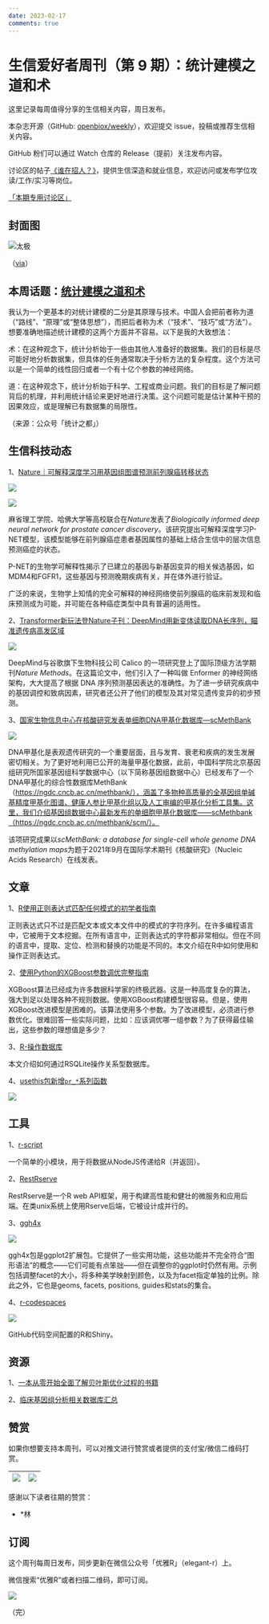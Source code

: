```yaml
---
date: 2023-02-17
comments: true
---
```


# 生信爱好者周刊（第 9 期）：统计建模之道和术 

这里记录每周值得分享的生信相关内容，周日发布。

本杂志开源（GitHub: [openbiox/weekly](https://github.com/openbiox/weekly)），欢迎提交 issue，投稿或推荐生信相关内容。

GitHub 粉们可以通过 Watch 仓库的 Release（提前）关注发布内容。

讨论区的帖子[《谁在招人？》](https://github.com/openbiox/weekly/issues/2)，提供生信深造和就业信息，欢迎访问或发布学位攻读/工作/实习等岗位。

[「本期专用讨论区」](https://github.com/openbiox/weekly/issues/258)

## 封面图


![太极](https://gitee.com/ShixiangWang/ImageCollection/raw/master/2021-11-20/1637420054535-image.png)

（[via](https://www.guoyi360.com/tj/tjt/12_5.html)）

## 本周话题：[统计建模之道和术](https://mp.weixin.qq.com/s/7yxkb9-SjvqZcHvk3r04vA)


我认为一个更基本的对统计建模的二分是其原理与技术。中国人会把前者称为道 （“路线”、“原理”或“整体思想”），而把后者称为术（“技术”、“技巧”或“方法”）。想要准确地描述统计建模的这两个方面并不容易。以下是我的大致想法：

术：在这种观念下，统计分析始于一些由其他人准备好的数据集。我们的目标是尽可能好地分析数据集，但具体的任务通常取决于分析方法的复杂程度。这个方法可以是一个简单的线性回归或者一个有十亿个参数的神经网络。

道：在这种观念下，统计分析始于科学、工程或商业问题。我们的目标是了解问题背后的机理，并利用统计结论来更好地进行决策。这个问题可能是估计某种干预的因果效应，或是理解已有数据集的局限性。

（来源：公众号「统计之都」）


## 生信科技动态

1、[Nature｜可解释深度学习用基因组图谱预测前列腺癌转移状态](https://mp.weixin.qq.com/s/o64e5RmZ__iI-yHoJf4h8g)


![](https://gitee.com/ShixiangWang/ImageCollection/raw/master/2021-11-20/1637420630924-image.png)


![](https://gitee.com/ShixiangWang/ImageCollection/raw/master/2021-11-20/1637420646875-image.png)


麻省理工学院、哈佛大学等高校联合在*Nature*发表了*Biologically informed deep neural network for prostate cancer discovery*。该研究提出可解释深度学习P-NET模型，该模型能够在前列腺癌症患者基因属性的基础上结合生信中的层次信息预测癌症的状态。

P-NET的生物学可解释性揭示了已建立的基因与新基因变异的相关候选基因，如MDM4和FGFR1，这些基因与预测晚期疾病有关，并在体外进行验证。

广泛的来说，生物学上知情的完全可解释的神经网络使前列腺癌的临床前发现和临床预测成为可能，并可能在各种癌症类型中具有普遍的适用性。

2、[Transformer新玩法登Nature子刊：DeepMind用新变体读取DNA长序列，瞄准遗传病高发区域](https://mp.weixin.qq.com/s/LCI4vDopwb6wl8YS34eXVQ)


![](https://gitee.com/ShixiangWang/ImageCollection/raw/master/2021-11-20/1637420848892-image.png)


DeepMind与谷歌旗下生物科技公司 Calico 的一项研究登上了国际顶级方法学期刊*Nature Methods*。在这篇论文中，他们引入了一种叫做 Enformer 的神经网络架构，大大提高了根据 DNA 序列预测基因表达的准确性。为了进一步研究疾病中的基因调控和致病因素，研究者还公开了他们的模型及其对常见遗传变异的初步预测。

3、[国家生物信息中心在核酸研究发表单细胞DNA甲基化数据库—scMethBank](https://mp.weixin.qq.com/s/YelQgkfp5CLA_Jfe1qgEKQ)


![](https://gitee.com/ShixiangWang/ImageCollection/raw/master/2021-11-20/1637421009308-image.png)


DNA甲基化是表观遗传研究的一个重要层面，且与发育、衰老和疾病的发生发展密切相关。为了更好地利用已公开的海量甲基化数据，此前，中国科学院北京基因组研究所国家基因组科学数据中心（以下简称基因组数据中心）已经发布了一个DNA甲基化的综合性数据库MethBank（https://ngdc.cncb.ac.cn/methbank/），涵盖了多物种高质量的全基因组单碱基精度甲基化图谱、健康人参比甲基化组以及人工审编的甲基化分析工具集。这里，我们介绍基因组数据中心最新发布的单细胞甲基化数据库——scMethbank（https://ngdc.cncb.ac.cn/methbank/scm/）。

该项研究成果以*scMethBank: a database for single-cell whole genome DNA methylation maps*为题于2021年9月在国际学术期刊《核酸研究》（Nucleic Acids Research）在线发表。


## 文章

1、[R使用正则表达式匹配任何模式的初学者指南](https://regenerativetoday.com/a-beginners-guide-to-match-any-pattern-using-regular-expressions-in-r/)

正则表达式只不过是匹配文本或文本文件中的模式的字符序列。在许多编程语言中，它被用于文本挖掘。在所有语言中，正则表达式的字符都非常相似。但在不同的语言中，提取、定位、检测和替换的功能是不同的。本文介绍在R中如何使用和操作正则表达式。

2、[使用Python的XGBoost参数调优完整指南](https://www.analyticsvidhya.com/blog/2016/03/complete-guide-parameter-tuning-xgboost-with-codes-python/)

XGBoost算法已经成为许多数据科学家的终极武器。这是一种高度复杂的算法，强大到足以处理各种不规则数据。使用XGBoost构建模型很容易。但是，使用XGBoost改进模型是困难的。该算法使用多个参数。为了改进模型，必须进行参数优化。很难回答一些实际问题，比如：应该调优哪一组参数？为了获得最佳输出，这些参数的理想值是多少？

3、[R-操作数据库](https://shixiangwang.github.io/home/cn/post/2019-11-20-r-operate-database/)


本文介绍如何通过RSQLite操作关系型数据库。


4、[usethis包新增`pr_*`系列函数](https://www.garrickadenbuie.com/blog/pull-request-flow-usethis/)



![](https://gitee.com/ShixiangWang/ImageCollection/raw/master/2021-11-20/1637421355838-image.png)





## 工具

1、[r-script](https://github.com/joshkatz/r-script)

一个简单的小模块，用于将数据从NodeJS传递给R（并返回）。

2、[RestRserve](https://github.com/rexyai/RestRserve)

RestRserve是一个R web API框架，用于构建高性能和健壮的微服务和应用后端。在类unix系统上使用Rserve后端，它被设计成并行的。

3、[ggh4x](https://github.com/teunbrand/ggh4x)


![](https://gitee.com/ShixiangWang/ImageCollection/raw/master/2021-11-20/1637421628707-image.png)


ggh4x包是ggplot2扩展包。它提供了一些实用功能，这些功能并不完全符合“图形语法”的概念——它们可能有点笨拙——但在调整你的ggplot时仍然有用。示例包括调整facet的大小，将多种美学映射到颜色，以及为facet指定单独的比例。除此之外，它也是geoms, facets, positions, guides和stats的集合。


4、[r-codespaces](https://github.com/jakubnowicki/r-codespaces)


![](https://gitee.com/ShixiangWang/ImageCollection/raw/master/2021-11-20/1637421689517-image.png)


GitHub代码空间配置的R和Shiny。

## 资源

1、[一本从零开始全面了解贝叶斯优化过程的书籍](https://mp.weixin.qq.com/s/q-F139FODvvhnIfvOcycHw)

2、[临床基因组分析相关数据库汇总](https://mp.weixin.qq.com/s/MCYfgbtWWg3m7gxESo8iCw)

## 赞赏

如果你想要支持本周刊，可以对推文进行赞赏或者提供的支付宝/微信二维码打赏。

| ![](https://gitee.com/ShixiangWang/ImageCollection/raw/master/png/202109171440597.jpg) | ![](https://gitee.com/ShixiangWang/ImageCollection/raw/master/png/202109171440452.jpg) |
| ------------------------------------------------------------ | ------------------------------------------------------------ |

感谢以下读者往期的赞赏：

- \*林

## 订阅

这个周刊每周日发布，同步更新在微信公众号「优雅R」（elegant-r）上。

微信搜索“优雅R”或者扫描二维码，即可订阅。

![](https://gitee.com/ShixiangWang/ImageCollection/raw/master/png/202109101438292.jpg)

（完）
